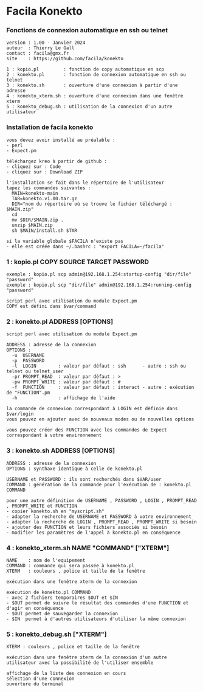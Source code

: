 # Facila Konekto
### Fonctions de connexion automatique en ssh ou telnet
    version : 1.00 - Janvier 2024
    auteur  : Thierry Le Gall
    contact : facila@gmx.fr
    site    : https://github.com/facila/konekto

    1 : kopio.pl         : fonction de copy automatique en scp
    2 : konekto.pl       : fonction de connexion automatique en ssh ou telnet
    3 : konekto.sh       : ouverture d'une connexion à partir d'une adresse
    4 : konekto_xterm.sh : ouverture d'une connexion dans une fenêtre xterm
    5 : konekto_debug.sh : utilisation de la connexion d'un autre utilisateur

### Installation de facila konekto
    vous devez avoir installé au préalable :
    - perl 
    - Expect.pm

    téléchargez kreo à partir de github :
    - cliquez sur : Code
    - cliquez sur : Download ZIP

    l'installation se fait dans le répertoire de l'utilisateur
    tapez les commandes suivantes :
      MAIN=konekto-main
      TAR=konekto.v1.00.tar.gz
      DIR="nom du répertoire où se trouve le fichier téléchargé : $MAIN.zip"
      cd
      mv $DIR/$MAIN.zip .
      unzip $MAIN.zip
      sh $MAIN/install.sh $TAR

    si la variable globale $FACILA n'existe pas
    - elle est créée dans ~/.bashrc : "export FACILA=~/facila"
  
### 1 : kopio.pl COPY SOURCE TARGET PASSWORD

    exemple : kopio.pl scp admin@192.168.1.254:startup-config "dir/file" "password"
    exemple : kopio.pl scp "dir/file" admin@192.168.1.254:running-config "password"

    script perl avec utilisation du module Expect.pm
    COPY est défini dans $var/command

### 2 : konekto.pl ADDRESS [OPTIONS]
    script perl avec utilisation du module Expect.pm
    
    ADDRESS : adresse de la connexion
    OPTIONS :
      -u  USERNAME
      -p  PASSWORD
      -l  LOGIN        : valeur par défaut : ssh      - autre : ssh ou telnet ou telnet_user
      -pr PROMPT_READ  : valeur par défaut : >
      -pw PROMPT_WRITE : valeur par défaut : # 
      -f  FUNCTION     : valeur par défaut : interact - autre : exécution de "FUNCTION".pm
      -h               : affichage de l'aide
    
    la commande de connexion correspondant à LOGIN est définie dans $var/login
    vous pouvez en ajouter avec de nouveaux modes ou de nouvelles options 
    
    vous pouvez créer des FUNCTION avec les commandes de Expect correspondant à votre environnement

### 3 : konekto.sh ADDRESS [OPTIONS]
    ADDRESS : adresse de la connexion
    OPTIONS : synthaxe identique à celle de konekto.pl
    
    USERNAME et PASSWORD : ils sont recherchés dans $VAR/user
    COMMAND : génération de la commande pour l'exécution de : konekto.pl COMMAND

    pour une autre définition de USERNAME , PASSWORD , LOGIN , PROMPT_READ , PROMPT_WRITE et FUNCTION
    - copier konekto.sh en "myscript.sh"
    - adapter la recherche de USERNAME et PASSWORD à votre environnement
    - adapter la recherche de LOGIN , PROMPT_READ , PROMPT_WRITE si besoin
    - ajouter des FUNCTION et leurs fichiers associés si besoin
    - modifier les paramètres de l'appel à konekto.pl en conséquence

### 4 : konekto_xterm.sh NAME "COMMAND" ["XTERM"]
    NAME    : nom de l'equipement
    COMMAND : commande qui sera passée à konekto.pl
    XTERM   : couleurs , police et taille de la fenêtre

    exécution dans une fenêtre xterm de la connexion

    exécution de konekto.pl COMMAND
    - avec 2 fichiers temporaires $OUT et $IN
    - $OUT permet de suivre le résultat des commandes d'une FUNCTION et d'agir en conséquence
    - $OUT permet de sauvegarder la connexion
    - $IN  permet à d'autres utilisateurs d'utiliser la même connexion

### 5 : konekto_debug.sh ["XTERM"]
    XTERM : couleurs , police et taille de la fenêtre

    exécution dans une fenêtre xterm de la connexion d'un autre utilisateur avec la possibilité de l'utiliser ensemble

    affichage de la liste des connexion en cours 
    sélection d'une connexion
    ouverture du terminal
